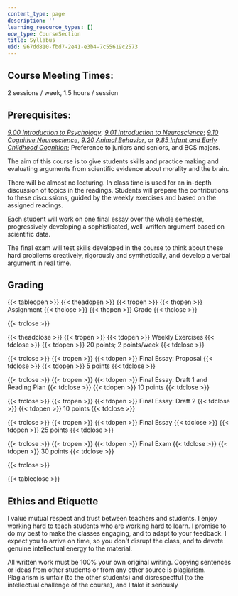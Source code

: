 ```yaml
---
content_type: page
description: ''
learning_resource_types: []
ocw_type: CourseSection
title: Syllabus
uid: 967dd810-fbd7-2e41-e3b4-7c55619c2573
---
```


Course Meeting Times:
---------------------

2 sessions / week, 1.5 hours / session

Prerequisites:
--------------

[_9.00 Introduction to Psychology_](/courses/9-00sc-introduction-to-psychology-fall-2011), [_9.01 Introduction to Neuroscience_](/courses/9-01-introduction-to-neuroscience-fall-2007); [_9.10 Cognitive Neuroscience_](/courses/9-10-cognitive-neuroscience-spring-2006), [_9.20 Animal Behavior_](/courses/9-20-animal-behavior-fall-2013), or _[9.85 Infant and Early Childhood Cognition](/courses/9-85-infant-and-early-childhood-cognition-fall-2012)_; Preference to juniors and seniors, and BCS majors.

The aim of this course is to give students skills and practice making and evaluating arguments from scientific evidence about morality and the brain.

There will be almost no lecturing. In class time is used for an in-depth discussion of topics in the readings. Students will prepare the contributions to these discussions, guided by the weekly exercises and based on the assigned readings.

Each student will work on one final essay over the whole semester, progressively developing a sophisticated, well-written argument based on scientific data.

The final exam will test skills developed in the course to think about these hard probilems creatively, rigorously and synthetically, and develop a verbal argument in real time.

Grading
-------

{{< tableopen >}}
{{< theadopen >}}
{{< tropen >}}
{{< thopen >}}
Assignment
{{< thclose >}}
{{< thopen >}}
Grade
{{< thclose >}}

{{< trclose >}}

{{< theadclose >}}
{{< tropen >}}
{{< tdopen >}}
Weekly Exercises
{{< tdclose >}}
{{< tdopen >}}
20 points; 2 points/week
{{< tdclose >}}

{{< trclose >}}
{{< tropen >}}
{{< tdopen >}}
Final Essay: Proposal
{{< tdclose >}}
{{< tdopen >}}
5 points
{{< tdclose >}}

{{< trclose >}}
{{< tropen >}}
{{< tdopen >}}
Final Essay: Draft 1 and Reading Plan
{{< tdclose >}}
{{< tdopen >}}
10 points
{{< tdclose >}}

{{< trclose >}}
{{< tropen >}}
{{< tdopen >}}
Final Essay: Draft 2
{{< tdclose >}}
{{< tdopen >}}
10 points
{{< tdclose >}}

{{< trclose >}}
{{< tropen >}}
{{< tdopen >}}
Final Essay
{{< tdclose >}}
{{< tdopen >}}
25 points
{{< tdclose >}}

{{< trclose >}}
{{< tropen >}}
{{< tdopen >}}
Final Exam
{{< tdclose >}}
{{< tdopen >}}
30 points
{{< tdclose >}}

{{< trclose >}}

{{< tableclose >}}

Ethics and Etiquette
--------------------

I value mutual respect and trust between teachers and students. I enjoy working hard to teach students who are working hard to learn. I promise to do my best to make the classes engaging, and to adapt to your feedback. I expect you to arrive on time, so you don't disrupt the class, and to devote genuine intellectual energy to the material.

All written work must be 100% your own original writing. Copying sentences or ideas from other students or from any other source is plagiarism. Plagiarism is unfair (to the other students) and disrespectful (to the intellectual challenge of the course), and I take it seriously